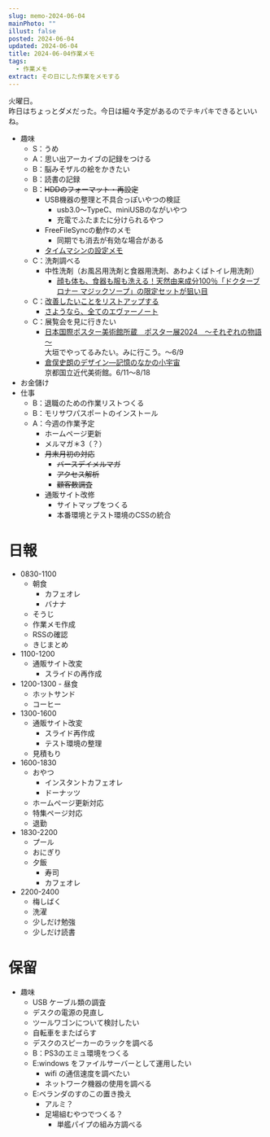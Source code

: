 ```yaml
---
slug: memo-2024-06-04
mainPhoto: ""
illust: false
posted: 2024-06-04
updated: 2024-06-04
title: 2024-06-04作業メモ
tags:
  - 作業メモ
extract: その日にした作業をメモする
---
```


火曜日。  
昨日はちょっとダメだった。今日は細々予定があるのでテキパキできるといいね。

- 趣味
  - S：うめ
  - A：思い出アーカイブの記録をつける
  - B：脳みそザルの絵をかきたい
  - B：読書の記録
  - B：~~HDDのフォーマット・再設定~~
    - USB機器の整理と不具合っぽいやつの検証
      - usb3.0〜TypeC、miniUSBのながいやつ
      - 充電でふたまたに分けられるやつ
    - FreeFileSyncの動作のメモ
      - 同期でも消去が有効な場合がある
    - [タイムマシンの設定メモ](https://support.apple.com/ja-jp/guide/mac-help/mh15139/mac)
  - C：洗剤調べる
    - 中性洗剤（お風呂用洗剤と食器用洗剤、あわよくばトイレ用洗剤）
      - [顔も体も、食器も服も洗える！天然由来成分100％「ドクターブロナー マジックソープ」の限定セットが狙い目](https://www.bepal.net/archives/431622)  
  - C：[改善したいことをリストアップする](2022-03-07-改善したいこと・欲しいもの・やりたいこと.md) 
    - [さようなら、全てのエヴァーノート](https://honeshabri.hatenablog.com/entry/Evernote_to_Obsidian)  
  - C：展覧会を見に行きたい
    - [日本国際ポスター美術館所蔵　ポスター展2024　～それぞれの物語～](https://www.japandesign.ne.jp/event/postermuseum-ogaki-2024/)  
    大垣でやってるみたい。みに行こう。〜6/9
    - [倉俣史朗のデザイン―記憶のなかの小宇宙](https://www.momak.go.jp/Japanese/exhibitionarchive/2024/459.html)  
      京都国立近代美術館。6/11〜8/18
- お金儲け
- 仕事
  - B：退職のための作業リストつくる
  - B：モリサワパスポートのインストール
  - A：今週の作業予定
    - ホームページ更新
    - メルマガ＊3（？）
    - ~~月末月初の対応~~
      - ~~バースデイメルマガ~~
      - ~~アクセス解析~~
      - ~~顧客数調査~~
    - 通販サイト改修
      - サイトマップをつくる
      - 本番環境とテスト環境のCSSの統合

# 日報

- 0830-1100
  - 朝食
    - カフェオレ
    - バナナ
  - そうじ
  - 作業メモ作成
  - RSSの確認
  - きじまとめ
- 1100-1200
  - 通販サイト改変
    - スライドの再作成
- 1200-1300
      - 昼食
    - ホットサンド
    - コーヒー
- 1300-1600
  - 通販サイト改変
    - スライド再作成
    - テスト環境の整理
  - 見積もり
- 1600-1830
  - おやつ
    - インスタントカフェオレ
    - ドーナッツ
  - ホームページ更新対応
  - 特集ページ対応
  - 退勤
- 1830-2200
  - プール
  - おにぎり
  - 夕飯
    - 寿司
    - カフェオレ
- 2200-2400
  - 梅しばく
  - 洗濯
  - 少しだけ勉強
  - 少しだけ読書
# 保留

- 趣味
  - USB ケーブル類の調査
  - デスクの電源の見直し
  - ツールワゴンについて検討したい
  - 自転車をまたばらす
  - デスクのスピーカーのラックを調べる
  - B：PS3のエミュ環境をつくる
  - E:windows をファイルサーバーとして運用したい
    - wifi の通信速度を調べたい
    - ネットワーク機器の使用を調べる
  - E:ベランダのすのこの置き換え
    - アルミ？
    - 足場組むやつでつくる？
      - 単艦パイプの組み方調べる
